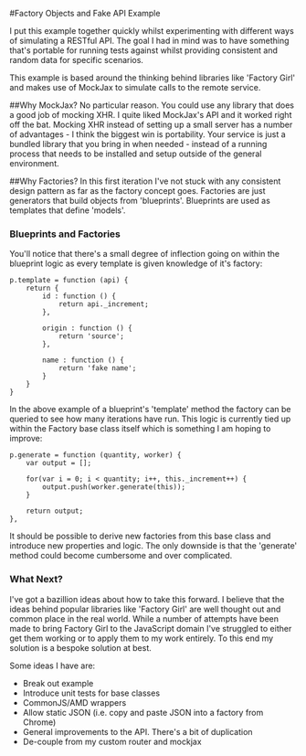 #Factory Objects and Fake API Example

I put this example together quickly whilst experimenting with different ways of simulating a RESTful API. The goal I had in mind was to have something that's portable for running tests against whilst providing consistent and random data for specific scenarios.

This example is based around the thinking behind libraries like 'Factory Girl' and makes use of MockJax to simulate calls to the remote service.

##Why MockJax?
No particular reason. You could use any library that does a good job of mocking XHR. I quite liked MockJax's API and it worked right off the bat. Mocking XHR instead of setting up a small server has a number of advantages - I think the biggest win is portability. Your service is just a bundled library that you bring in when needed - instead of a running process that needs to be installed and setup outside of the general environment.

##Why Factories?
In this first iteration I've not stuck with any consistent design pattern as far as the factory concept goes. Factories are just generators that build objects from 'blueprints'. Blueprints are used as templates that define 'models'.


### Blueprints and Factories
You'll notice that there's a small degree of inflection going on within the blueprint logic as every template is given knowledge of it's factory:

    p.template = function (api) {
        return {
            id : function () {
                return api._increment;
            },

            origin : function () {
                return 'source';
            },

            name : function () {
                return 'fake name';
            }
        }
    }

In the above example of a blueprint's 'template' method the factory can be queried to see how many iterations have run. This logic is currently tied up within the Factory base class itself which is something I am hoping to improve:

    p.generate = function (quantity, worker) {
        var output = [];

        for(var i = 0; i < quantity; i++, this._increment++) {
            output.push(worker.generate(this));
        }

        return output;
    },

It should be possible to derive new factories from this base class and introduce new properties and logic. The only downside is that the 'generate' method could become cumbersome and over complicated.

### What Next?
I've got a bazillion ideas about how to take this forward. I believe that the ideas behind popular libraries like 'Factory Girl' are well thought out and common place in the real world. While a number of attempts have been made to bring Factory Girl to the JavaScript domain I've struggled to either get them working or to apply them to my work entirely. To this end my solution is a bespoke solution at best.

Some ideas I have are:

* Break out example
* Introduce unit tests for base classes
* CommonJS/AMD wrappers
* Allow static JSON (i.e. copy and paste JSON into a factory from Chrome)
* General improvements to the API. There's a bit of duplication
* De-couple from my custom router and mockjax
